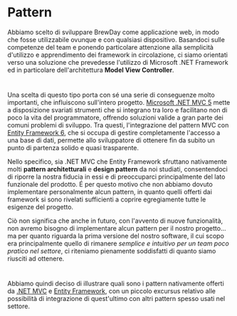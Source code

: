 # Pattern

Abbiamo scelto di sviluppare BrewDay come applicazione web, in modo che fosse utilizzabile ovunque e con qualsiasi dispositivo. Basandoci sulle competenze del team e ponendo particolare attenzione alla semplicità d'utilizzo e apprendimento dei framework in circolazione, ci siamo orientati verso una soluzione che prevedesse l'utilizzo di Microsoft .NET Framework ed in particolare dell'architettura **Model View Controller**.

# 

Una scelta di questo tipo porta con sé una serie di conseguenze molto importanti, che influiscono sull'intero progetto. [Microsoft .NET MVC 5](https://docs.microsoft.com/en-us/aspnet/mvc/mvc5) mette a disposizione svariati strumenti che si integrano tra loro e facilitano non di poco la vita del programmatore, offrendo soluzioni valide a gran parte dei comuni problemi di sviluppo. Tra questi, l'integrazione del pattern MVC con [Entity Framework 6](https://docs.microsoft.com/it-it/ef/ef6/), che si occupa di gestire completamente l'accesso a una base di dati, permette allo sviluppatore di ottenere fin da subito un punto di partenza solido e quasi trasparente.
 
Nello specifico, sia .NET MVC che Entity Framework sfruttano nativamente molti **pattern architetturali** e **design pattern** da noi studiati, consentendoci di riporre la nostra fiducia in essi e di preoccuparci principalmente del lato funzionale del prodotto. É per questo motivo che non abbiamo dovuto implementare personalmente alcun pattern, in quanto quelli offerti dai framework si sono rivelati sufficienti a coprire egregiamente tutte le esigenze del progetto.

Ciò non significa che anche in futuro, con l'avvento di nuove funzionalità, non avremo bisogno di implementare alcun pattern per il nostro progetto... ma per quanto riguarda la prima versione del nostro software, il cui scopo era principalmente quello di rimanere _semplice e intuitivo per un team poco pratico nel settore_, ci riteniamo pienamente soddisfatti di quanto siamo riusciti ad ottenere.

# 

Abbiamo quindi deciso di illustrare quali sono i pattern nativamente offerti da [.NET MVC](4.1.1-ModelViewController.md) e [Entity Framework](4.1.2-EntityFramework.md), con un piccolo excursus relativo alle possibilità di integrazione di quest'ultimo con altri pattern spesso usati nel settore.



